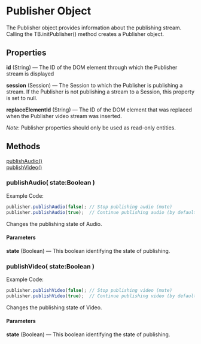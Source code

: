 # Publisher Object

The Publisher object provides information about the publishing stream. Calling the TB.initPublisher() method creates a Publisher object.

## Properties

**id** (String) — The ID of the DOM element through which the Publisher stream is displayed

**session** (Session) — The Session to which the Publisher is publishing a stream. If the Publisher is not publishing a stream to a Session, this property is set to null.

**replaceElementId** (String) — The ID of the DOM element that was replaced when the Publisher video stream was inserted.

*Note*: Publisher properties should only be used as read-only entities.


## Methods

[publishAudio()](#publishAudio)  
[publishVideo()](#publishVideo)  


<a name="publishAudio"></a>
### publishAudio( state:Boolean )

Example Code:
```javascript
publisher.publishAudio(false); // Stop publishing audio (mute)
publisher.publishAudio(true);  // Continue publishing audio (by default true)
```

Changes the publishing state of Audio.

#### Parameters

**state** (Boolean) — This boolean identifying the state of publishing.


<a name="publishVideo"></a>
### publishVideo( state:Boolean )

Example Code:
```javascript
publisher.publishVideo(false); // Stop publishing video (mute)
publisher.publishVideo(true);  // Continue publishing video (by default true)
```

Changes the publishing state of Video.

#### Parameters

**state** (Boolean) — This boolean identifying the state of publishing.
